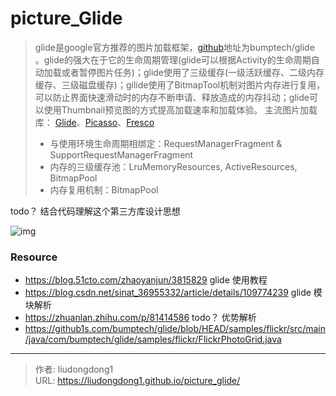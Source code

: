 # picture_Glide


> glide是google官方推荐的图片加载框架，[github](https://so.csdn.net/so/search?q=github&spm=1001.2101.3001.7020)地址为bumptech/glide 。glide的强大在于它的生命周期管理(glide可以根据Activity的生命周期自动加载或者暂停图片任务)；glide使用了三级缓存(一级活跃缓存、二级内存缓存、三级磁盘缓存)；gilide使用了BitmapTool机制对图片内存进行复用，可以防止界面快速滑动时的内存不断申请、释放造成的内存抖动；glide可以使用Thumbnail预览图的方式提高加载速率和加载体验。 主流图片加载库： [Glide](https://github.com/bumptech/glide)、[Picasso](https://github.com/square/picasso)、[Fresco](https://www.fresco-cn.org/)
>
> - 与使用环境生命周期相绑定：RequestManagerFragment & SupportRequestManagerFragment
> - 内存的三级缓存池：LruMemoryResources, ActiveResources, BitmapPool
> - 内存复用机制：BitmapPool

todo？ 结合代码理解这个第三方库设计思想

![img](https://lddpicture.oss-cn-beijing.aliyuncs.com/picture/watermark,type_ZmFuZ3poZW5naGVpdGk,shadow_10,text_aHR0cHM6Ly9ibG9nLmNzZG4ubmV0L3NpbmF0XzM2OTU1MzMy,size_16,color_FFFFFF,t_70%23pic_center.png)

### Resource

- https://blog.51cto.com/zhaoyanjun/3815829  glide 使用教程
- https://blog.csdn.net/sinat_36955332/article/details/109774239 glide 模块解析
- https://zhuanlan.zhihu.com/p/81414586  todo？ 优势解析
- https://github1s.com/bumptech/glide/blob/HEAD/samples/flickr/src/main/java/com/bumptech/glide/samples/flickr/FlickrPhotoGrid.java

---

> 作者: liudongdong1  
> URL: https://liudongdong1.github.io/picture_glide/  

